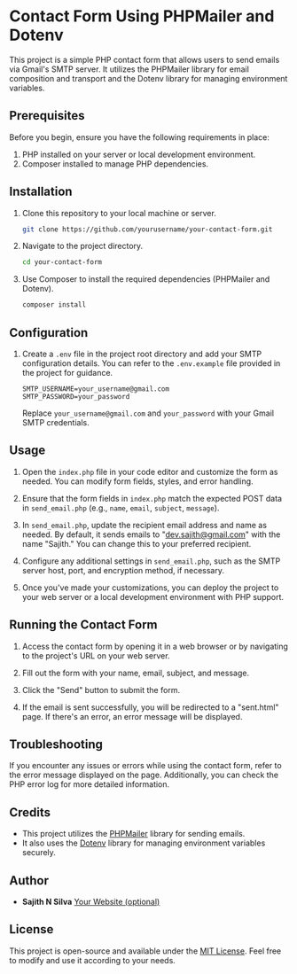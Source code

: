 # Contact Form Using PHPMailer and Dotenv

This project is a simple PHP contact form that allows users to send emails via Gmail's SMTP server. It utilizes the PHPMailer library for email composition and transport and the Dotenv library for managing environment variables.

## Prerequisites

Before you begin, ensure you have the following requirements in place:

1. PHP installed on your server or local development environment.
2. Composer installed to manage PHP dependencies.

## Installation

1. Clone this repository to your local machine or server.

   ```bash
   git clone https://github.com/yourusername/your-contact-form.git
   ```

2. Navigate to the project directory.

   ```bash
   cd your-contact-form
   ```

3. Use Composer to install the required dependencies (PHPMailer and Dotenv).

   ```bash
   composer install
   ```

## Configuration

1. Create a `.env` file in the project root directory and add your SMTP configuration details. You can refer to the `.env.example` file provided in the project for guidance.

   ```env
   SMTP_USERNAME=your_username@gmail.com
   SMTP_PASSWORD=your_password
   ```

   Replace `your_username@gmail.com` and `your_password` with your Gmail SMTP credentials.

## Usage

1. Open the `index.php` file in your code editor and customize the form as needed. You can modify form fields, styles, and error handling.

2. Ensure that the form fields in `index.php` match the expected POST data in `send_email.php` (e.g., `name`, `email`, `subject`, `message`).

3. In `send_email.php`, update the recipient email address and name as needed. By default, it sends emails to "dev.sajith@gmail.com" with the name "Sajith." You can change this to your preferred recipient.

4. Configure any additional settings in `send_email.php`, such as the SMTP server host, port, and encryption method, if necessary.

5. Once you've made your customizations, you can deploy the project to your web server or a local development environment with PHP support.

## Running the Contact Form

1. Access the contact form by opening it in a web browser or by navigating to the project's URL on your web server.

2. Fill out the form with your name, email, subject, and message.

3. Click the "Send" button to submit the form.

4. If the email is sent successfully, you will be redirected to a "sent.html" page. If there's an error, an error message will be displayed.

## Troubleshooting

If you encounter any issues or errors while using the contact form, refer to the error message displayed on the page. Additionally, you can check the PHP error log for more detailed information.

## Credits

- This project utilizes the [PHPMailer](https://github.com/PHPMailer/PHPMailer) library for sending emails.
- It also uses the [Dotenv](https://github.com/vlucas/phpdotenv) library for managing environment variables securely.

## Author

- **Sajith N Silva** [Your Website (optional)](https://sajithnsilvame.github.io/portfolio/)

## License

This project is open-source and available under the [MIT License](LICENSE). Feel free to modify and use it according to your needs.